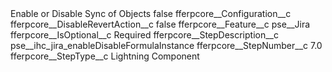 <?xml version="1.0" encoding="UTF-8"?>
<CustomMetadata xmlns="http://soap.sforce.com/2006/04/metadata" xmlns:xsi="http://www.w3.org/2001/XMLSchema-instance" xmlns:xsd="http://www.w3.org/2001/XMLSchema">
    <label>Enable or Disable Sync of Objects</label>
    <protected>false</protected>
    <values>
        <field>fferpcore__Configuration__c</field>
        <value xsi:nil="true"/>
    </values>
    <values>
        <field>fferpcore__DisableRevertAction__c</field>
        <value xsi:type="xsd:boolean">false</value>
    </values>
    <values>
        <field>fferpcore__Feature__c</field>
        <value xsi:type="xsd:string">pse__Jira</value>
    </values>
    <values>
        <field>fferpcore__IsOptional__c</field>
        <value xsi:type="xsd:string">Required</value>
    </values>
    <values>
        <field>fferpcore__StepDescription__c</field>
        <value xsi:type="xsd:string">pse__ihc_jira_enableDisableFormulaInstance</value>
    </values>
    <values>
        <field>fferpcore__StepNumber__c</field>
        <value xsi:type="xsd:double">7.0</value>
    </values>
    <values>
        <field>fferpcore__StepType__c</field>
        <value xsi:type="xsd:string">Lightning Component</value>
    </values>
</CustomMetadata>
